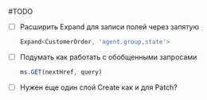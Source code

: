 #TODO

- [ ] Расширить Expand для записи полей через запятую

    ```ts
    Expand<CustomerOrder, 'agent.group,state'>
    ```
- [ ] Подумать как работать с обобщенными запросами

    ```ts
    ms.GET(nextHref, query)
    ```

- [ ] Нужен еще один слой Create как и для Patch?
